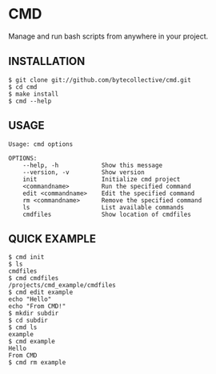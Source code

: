 CMD
===
Manage and run bash scripts from anywhere in your project.

INSTALLATION
------------
    $ git clone git://github.com/bytecollective/cmd.git
	$ cd cmd
	$ make install
	$ cmd --help

USAGE
-----
	Usage: cmd options

    OPTIONS:
   		--help, -h            Show this message
   		--version, -v         Show version
   		init                  Initialize cmd project
   		<commandname>         Run the specified command
   		edit <commandname>    Edit the specified command
   		rm <commandname>      Remove the specified command
   		ls                    List available commands
	   	cmdfiles              Show location of cmdfiles


QUICK EXAMPLE
-------------
	$ cmd init
	$ ls
	cmdfiles
	$ cmd cmdfiles
	/projects/cmd_example/cmdfiles
	$ cmd edit example
	echo "Hello"
	echo "From CMD!"
	$ mkdir subdir
	$ cd subdir
	$ cmd ls
	example
	$ cmd example
	Hello
	From CMD
	$ cmd rm example
